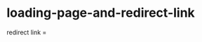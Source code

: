 # loading-page-and-redirect-link


redirect link = <meta http-equiv="refresh" content="5; URL='https://google.com'" />
